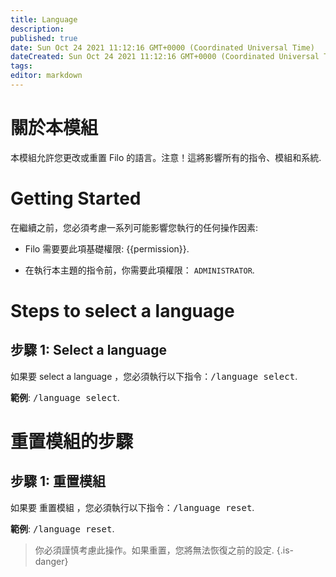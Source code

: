 ```yaml
---
title: Language
description:
published: true
date: Sun Oct 24 2021 11:12:16 GMT+0000 (Coordinated Universal Time)
dateCreated: Sun Oct 24 2021 11:12:16 GMT+0000 (Coordinated Universal Time)
tags:
editor: markdown
---
```


# 關於本模組

本模組允許您更改或重置 Filo 的語言。注意！這將影響所有的指令、模組和系統.

# Getting Started

在繼續之前，您必須考慮一系列可能影響您執行的任何操作因素:

- Filo 需要要此項基礎權限: {{permission}}.

- 在執行本主題的指令前，你需要此項權限： ``ADMINISTRATOR``.

# Steps to select a language

## **步驟 1**: Select a language

如果要 select a language ，您必須執行以下指令：<kbd>/language select</kbd>.

**範例**: <kbd>/language select</kbd>.

# 重置模組的步驟

## **步驟 1**: 重置模組

如果要 重置模組 ，您必須執行以下指令：<kbd>/language reset</kbd>.

**範例**: <kbd>/language reset</kbd>.

> 你必須謹慎考慮此操作。如果重置，您將無法恢復之前的設定.
{.is-danger}
